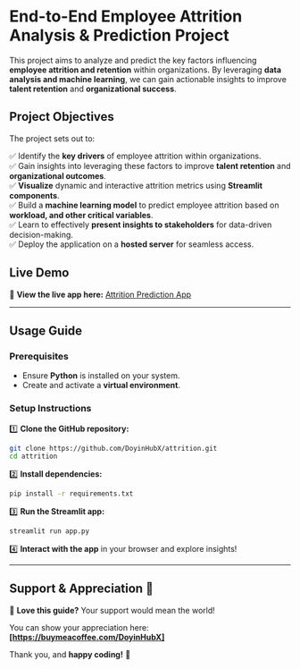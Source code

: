 # **End-to-End Employee Attrition Analysis & Prediction Project**

This project aims to analyze and predict the key factors influencing **employee attrition and retention** within organizations. By leveraging **data analysis and machine learning**, we can gain actionable insights to improve **talent retention** and **organizational success**.

## **Project Objectives** 

The project sets out to:  

✅ Identify the **key drivers** of employee attrition within organizations.  
✅ Gain insights into leveraging these factors to improve **talent retention** and **organizational outcomes**.  
✅ **Visualize** dynamic and interactive attrition metrics using **Streamlit components**.  
✅ Build a **machine learning model** to predict employee attrition based on **workload, and other critical variables**.  
✅ Learn to effectively **present insights to stakeholders** for data-driven decision-making.  
✅ Deploy the application on a **hosted server** for seamless access.  

## **Live Demo**  
🔗 **View the live app here:** [Attrition Prediction App](https://attrition-ext.streamlit.app/)  

---

## **Usage Guide**  

### **Prerequisites**  
- Ensure **Python** is installed on your system.  
- Create and activate a **virtual environment**.  

### **Setup Instructions**  

1️⃣ **Clone the GitHub repository:**  
   ```sh
   git clone https://github.com/DoyinHubX/attrition.git
   cd attrition
   ```

2️⃣ **Install dependencies:**  
   ```sh
   pip install -r requirements.txt
   ```

3️⃣ **Run the Streamlit app:**  
   ```sh
   streamlit run app.py
   ```

4️⃣ **Interact with the app** in your browser and explore insights!  

---

## **Support & Appreciation** 💙  

🚀 **Love this guide?** Your support would mean the world! 

You can show your appreciation here: **[https://buymeacoffee.com/DoyinHubX]**  

Thank you, and **happy coding!** 🎉
